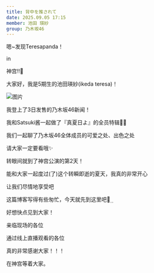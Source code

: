 ```yaml
---
title: 背中を推されて
date: 2025.09.05 17:15
member: 池田 瑛紗
group: 乃木坂46
---
```





嗯~发现Teresapanda！





in


神宫‼️👀








大家好，我是5期生的池田瑛紗(ikeda teresa)！




![图片](https://www.nogizaka46.com/files/46/diary/n46/MEMBER/moblog/202509/mobd85QlS.png)






我登上了3日发售的乃木坂46新闻！





我和Satsuki酱一起做了『真夏日よ』的全员特辑🔆‎🤍


我们一起聊了乃木坂46全体成员的可爱之处、出色之处


请大家一定要看哦✨️








转眼间就到了神宫公演的第2天！


能和大家一起度过(了)这个转瞬即逝的夏天，我真的非常开心


让我们尽情地享受吧





这篇博客写得有些匆忙，今天就先到这里吧👟⸒⸒








好想快点见到大家！





亲临现场的各位


通过线上直播观看的各位


真的非常感谢大家！！！





在神宫等着大家。

















